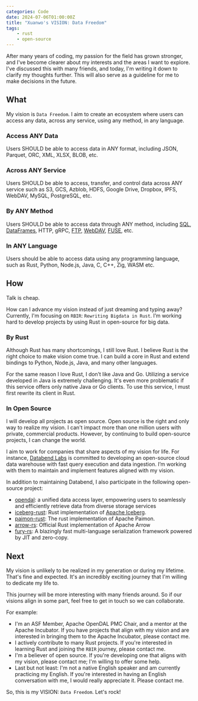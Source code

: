 ```yaml
---
categories: Code
date: 2024-07-06T01:00:00Z
title: "Xuanwo's VISION: Data Freedom"
tags:
    - rust
    - open-source
---
```


After many years of coding, my passion for the field has grown stronger, and I've become clearer about my interests and the areas I want to explore. I've discussed this with many friends, and today, I'm writing it down to clarify my thoughts further. This will also serve as a guideline for me to make decisions in the future.

## What

My vision is `Data Freedom`. I aim to create an ecosystem where users can access any data, across any service, using any method, in any language.

### Access ANY Data

Users SHOULD be able to access data in ANY format, including JSON, Parquet, ORC, XML, XLSX, BLOB, etc.

### Across ANY Service

Users SHOULD be able to access, transfer, and control data across ANY service such as S3, GCS, Azblob, HDFS, Google Drive, Dropbox, IPFS, WebDAV, MySQL, PostgreSQL, etc.

### By ANY Method

Users SHOULD be able to access data through ANY method, including [SQL](https://en.wikipedia.org/wiki/SQL), [DataFrames](https://en.wikipedia.org/wiki/Pandas\_\\(software\\)#DataFrames), HTTP, gRPC, [FTP](https://en.wikipedia.org/wiki/File_Transfer_Protocol), [WebDAV](https://en.wikipedia.org/wiki/WebDAV), [FUSE](https://en.wikipedia.org/wiki/Filesystem_in_Userspace), etc.

### In ANY Language

Users should be able to access data using any programming language, such as Rust, Python, Node.js, Java, C, C++, Zig, WASM etc.

## How

Talk is cheap.

How can I advance my vision instead of just dreaming and typing away? Currently, I'm focusing on `RBIR`: `Rewriting Bigdata in Rust`. I’m working hard to develop projects by using Rust in open-source for big data.

### By Rust

Although Rust has many shortcomings, I still love Rust. I believe Rust is the right choice to make vision come true. I can build a core in Rust and extend bindings to Python, Node.js, Java, and many other languages.

For the same reason I love Rust, I don’t like Java and Go. Utilizing a service developed in Java is extremely challenging. It's even more problematic if this service offers only native Java or Go clients. To use this service, I must first rewrite its client in Rust.

### In Open Source

I will develop all projects as open source. Open source is the right and only way to realize my vision. I can't impact more than one million users with private, commercial products. However, by continuing to build open-source projects, I can change the world.

I aim to work for companies that share aspects of my vision for life. For instance, [Databend Labs](https://github.com/datafuselabs/databend/) is committed to developing an open-source cloud data warehouse with fast query execution and data ingestion. I’m working with them to maintain and implement features aligned with my vision.

In addition to maintaining Databend, I also participate in the following open-source project:

- [opendal](https://github.com/apache/opendal): a unified data access layer, empowering users to seamlessly and efficiently retrieve data from diverse storage services
- [iceberg-rust](https://github.com/apache/iceberg-rust): Rust implementation of [Apache Iceberg](https://iceberg.apache.org/).
- [paimon-rust](https://github.com/apache/paimon-rust): The rust implementation of Apache Paimon.
- [arrow-rs](https://github.com/apache/arrow-rs): Official Rust implementation of Apache Arrow
- [fury-rs](https://github.com/apache/fury): A blazingly fast multi-language serialization framework powered by JIT and zero-copy.

## Next

My vision is unlikely to be realized in my generation or during my lifetime. That's fine and expected. It's an incredibly exciting journey that I'm willing to dedicate my life to.

This journey will be more interesting with many friends around. So if our visions align in some part, feel free to get in touch so we can collaborate.

For example:

- I'm an ASF Member, Apache OpenDAL PMC Chair, and a mentor at the Apache Incubator. If you have projects that align with my vision and are interested in bringing them to the Apache Incubator, please contact me.
- I actively contribute to many Rust projects. If you're interested in learning Rust and joining the `RBIR` journey, please contact me.
- I'm a believer of open source. If you're developing one that aligns with my vision, please contact me; I'm willing to offer some help.
- Last but not least: I'm not a native English speaker and am currently practicing my English. If you're interested in having an English conversation with me, I would really appreciate it. Please contact me.

So, this is my VISION: `Data Freedom`. Let's rock!
